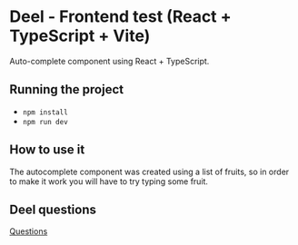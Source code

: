 # Deel - Frontend test (React + TypeScript + Vite)

Auto-complete component using React + TypeScript.
## Running the project

- `npm install`
- `npm run dev`

## How to use it
The autocomplete component was created using a list of fruits, so in order to make it work you will have to try typing some fruit.

## Deel questions
[Questions](questions.md)
